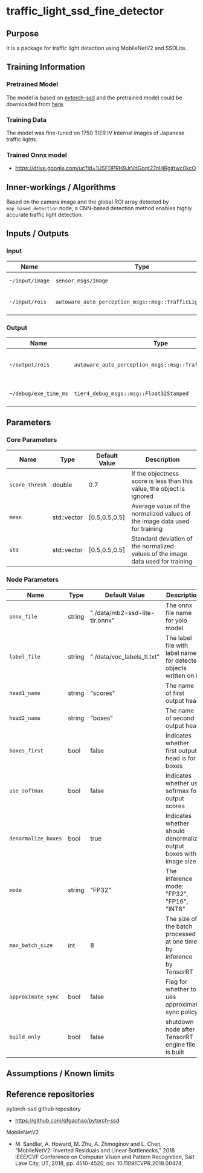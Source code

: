 # traffic_light_ssd_fine_detector

## Purpose

It is a package for traffic light detection using MobileNetV2 and SSDLite.

## Training Information

### Pretrained Model

The model is based on [pytorch-ssd](https://github.com/qfgaohao/pytorch-ssd) and the pretrained model could be downloaded from [here](https://drive.google.com/file/d/1puI6ltKZKJ4RoiCO-ypivzEysHaDVBsa/view).

### Training Data

The model was fine-tuned on 1750 TIER IV internal images of Japanese traffic lights.

### Trained Onnx model

- <https://drive.google.com/uc?id=1USFDPRH9JrVdGoqt27qHjRgittwc0kcO>

## Inner-workings / Algorithms

Based on the camera image and the global ROI array detected by `map_based_detection` node, a CNN-based detection method enables highly accurate traffic light detection.

## Inputs / Outputs

### Input

| Name            | Type                                                       | Description                                      |
| --------------- | ---------------------------------------------------------- | ------------------------------------------------ |
| `~/input/image` | `sensor_msgs/Image`                                        | The full size camera image                       |
| `~/input/rois`  | `autoware_auto_perception_msgs::msg::TrafficLightRoiArray` | The array of ROIs detected by map_based_detector |

### Output

| Name                  | Type                                                       | Description                  |
| --------------------- | ---------------------------------------------------------- | ---------------------------- |
| `~/output/rois`       | `autoware_auto_perception_msgs::msg::TrafficLightRoiArray` | The detected accurate rois   |
| `~/debug/exe_time_ms` | `tier4_debug_msgs::msg::Float32Stamped`                    | The time taken for inference |

## Parameters

### Core Parameters

| Name           | Type                | Default Value | Description                                                                     |
| -------------- | ------------------- | ------------- | ------------------------------------------------------------------------------- |
| `score_thresh` | double              | 0.7           | If the objectness score is less than this value, the object is ignored          |
| `mean`         | std::vector<double> | [0.5,0.5,0.5] | Average value of the normalized values of the image data used for training      |
| `std`          | std::vector<double> | [0.5,0.5,0.5] | Standard deviation of the normalized values of the image data used for training |

### Node Parameters

| Name                | Type   | Default Value                  | Description                                                          |
| ------------------- | ------ | ------------------------------ | -------------------------------------------------------------------- |
| `onnx_file`         | string | "./data/mb2-ssd-lite-tlr.onnx" | The onnx file name for yolo model                                    |
| `label_file`        | string | "./data/voc_labels_tl.txt"     | The label file with label names for detected objects written on it   |
| `head1_name`        | string | "scores"                       | The name of first output head                                        |
| `head2_name`        | string | "boxes"                        | The name of second output head                                       |
| `boxes_first`       | bool   | false                          | Indicates whether first output head is for boxes                     |
| `use_softmax`       | bool   | false                          | Indicates whether use sofrmax for output scores                      |
| `denormalize_boxes` | bool   | true                           | Indicates whether should denormalize output boxes with image size    |
| `mode`              | string | "FP32"                         | The inference mode: "FP32", "FP16", "INT8"                           |
| `max_batch_size`    | int    | 8                              | The size of the batch processed at one time by inference by TensorRT |
| `approximate_sync`  | bool   | false                          | Flag for whether to ues approximate sync policy                      |
| `build_only`        | bool   | false                          | shutdown node after TensorRT engine file is built                    |

## Assumptions / Known limits

## Reference repositories

pytorch-ssd github repository

- <https://github.com/qfgaohao/pytorch-ssd>

MobileNetV2

- M. Sandler, A. Howard, M. Zhu, A. Zhmoginov and L. Chen, "MobileNetV2: Inverted Residuals and Linear Bottlenecks," 2018 IEEE/CVF Conference on Computer Vision and Pattern Recognition, Salt Lake City, UT, 2018, pp. 4510-4520, doi: 10.1109/CVPR.2018.00474.
